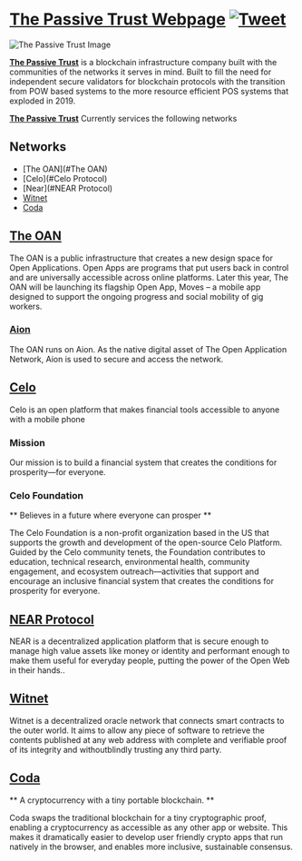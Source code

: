 # [The Passive Trust Webpage](https://thepassivetrust.com) [![Tweet](https://img.shields.io/twitter/url/http/shields.io.svg?style=social&logo=twitter)](https://twitter.com/thepassivetrust)





![The Passive Trust Image](https://i.imgur.com/WsdnOP3.png)

**[The Passive Trust](https://thepassivetrust.com)** is a blockchain infrastructure company built with the communities of the networks it serves in mind. Built to fill the need for independent secure validators for blockchain protocols with the transition from POW based systems to the more resource efficient POS systems that exploded in 2019.

**[The Passive Trust](https://thepassivetrust.com)** Currently services the following networks


## Networks

* [The OAN](#The OAN)
* [Celo](#Celo Protocol)
* [Near](#NEAR Protocol)
* [Witnet](#Witnet)
* [Coda](#Coda)


## [The OAN](https://theoan.com/)

The OAN is a public infrastructure that creates a new design space for Open Applications. Open Apps are programs that put users back in control and are universally accessible across online platforms. Later this year, The OAN will be launching its flagship Open App, Moves – a mobile app designed to support the ongoing progress and social mobility of gig workers.

### [Aion](https://aion.theoan.com/) 

The OAN runs on Aion. As the native digital asset of The Open Application Network, Aion is used to secure and access the network.



## [Celo](https://celo.org/)

Celo is an open platform that makes financial tools accessible to anyone with a mobile phone

### Mission

Our mission is to build a financial system that creates the conditions for prosperity—for everyone.

### Celo Foundation

** Believes in a future where everyone can prosper **

The Celo Foundation is a non-profit organization based in the US that supports the growth and development of the open-source Celo Platform. Guided by the Celo community tenets, the Foundation contributes to education, technical research, environmental health, community engagement, and ecosystem outreach—activities that support and encourage an inclusive financial system that creates the conditions for prosperity for everyone.


## [NEAR Protocol](https://near.org/)

NEAR is a decentralized application platform that is secure enough to manage high value assets like money or identity and performant enough to make them useful for everyday people, putting the power of the Open Web in their hands..


## [Witnet](https://witnet.io/)

Witnet is a decentralized oracle network that connects smart contracts to the outer world. It aims to allow any piece of software to retrieve the contents published at any web address with complete and verifiable proof of its integrity and withoutblindly trusting any third party.

## [Coda](https://codaprotocol.com/)

** A cryptocurrency with a tiny portable blockchain. **

Coda swaps the traditional blockchain for a tiny cryptographic proof, enabling a cryptocurrency as accessible as any other app or website. This makes it dramatically easier to develop user friendly crypto apps that run natively in the browser, and enables more inclusive, sustainable consensus.
